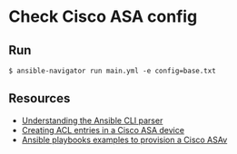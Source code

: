 # Check Cisco ASA config

## Run

```
$ ansible-navigator run main.yml -e config=base.txt
```


## Resources
- [Understanding the Ansible CLI parser](https://docs.ansible.com/ansible/latest/network/user_guide/cli_parsing.html#understanding-the-cli-parser)
- [Creating ACL entries in a Cisco ASA device](https://subscription.packtpub.com/book/cloud-and-networking/9781803235417/8/ch08lvl1sec50/creating-acl-entries-in-a-cisco-asa-device)
- [Ansible playbooks examples to provision a Cisco ASAv](https://github.com/berndonline/asa-lab-provision/tree/master)